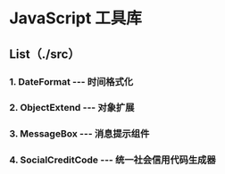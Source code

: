 # JavaScript 工具库
## List（./src）
### 1. DateFormat --- 时间格式化
### 2. ObjectExtend --- 对象扩展
### 3. MessageBox --- 消息提示组件
### 4. SocialCreditCode --- 统一社会信用代码生成器